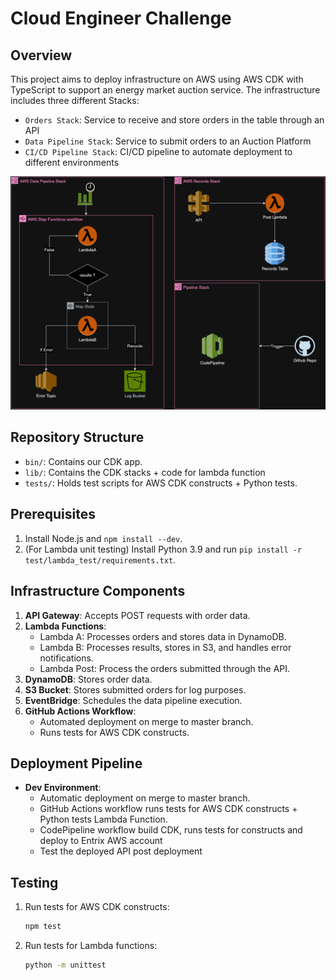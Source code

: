 # Cloud Engineer Challenge

## Overview

This project aims to deploy infrastructure on AWS using AWS CDK with TypeScript to support an energy market auction
service. The infrastructure includes three different Stacks:

- `Orders Stack`: Service to receive and store orders in the table through an API
- `Data Pipeline Stack`: Service to submit orders to an Auction Platform
- `CI/CD Pipeline Stack`: CI/CD pipeline to automate deployment to different environments

![Architecture](architecture.png)

## Repository Structure

- `bin/`: Contains our CDK app.
- `lib/`: Contains the CDK stacks + code for lambda function
- `tests/`: Holds test scripts for AWS CDK constructs + Python tests.

## Prerequisites

1. Install Node.js and `npm install --dev`.
3. (For Lambda unit testing) Install Python 3.9 and run `pip install -r test/lambda_test/requirements.txt`.

## Infrastructure Components

1. **API Gateway**: Accepts POST requests with order data.
2. **Lambda Functions**:
    - Lambda A: Processes orders and stores data in DynamoDB.
    - Lambda B: Processes results, stores in S3, and handles error notifications.
    - Lambda Post: Process the orders submitted through the API.
3. **DynamoDB**: Stores order data.
4. **S3 Bucket**: Stores submitted orders for log purposes.
5. **EventBridge**: Schedules the data pipeline execution.
6. **GitHub Actions Workflow**:
    - Automated deployment on merge to master branch.
    - Runs tests for AWS CDK constructs.

## Deployment Pipeline

- **Dev Environment**:
    - Automatic deployment on merge to master branch.
    - GitHub Actions workflow runs tests for AWS CDK constructs + Python tests Lambda Function.
    - CodePipeline workflow build CDK, runs tests for constructs and deploy to Entrix AWS account
    - Test the deployed API post deployment

## Testing

1. Run tests for AWS CDK constructs:
   ```bash
   npm test
2. Run tests for Lambda functions:
   ```bash
   python -m unittest 
